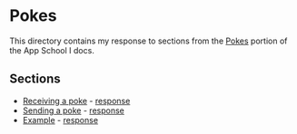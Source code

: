 # Pokes

This directory contains my response to sections from the [Pokes](https://docs.urbit.org/courses/app-school/6-pokes) portion of the App School I docs.


## Sections

* [Receiving a poke](https://docs.urbit.org/courses/app-school/6-pokes#receiving-a-poke) - [response](./receiving-a-poke/README.md)
* [Sending a poke](https://docs.urbit.org/courses/app-school/6-pokes#sending-a-poke) - [response](./sending-a-poke/README.md)
* [Example](https://docs.urbit.org/courses/app-school/6-pokes#example) - [response](./example/README.md)